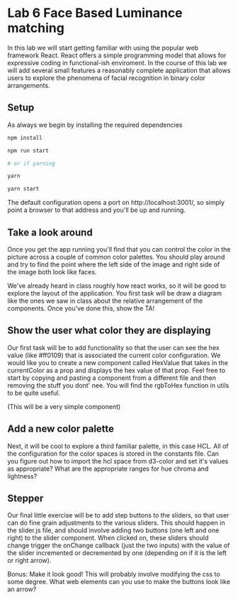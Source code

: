 # Lab 6 Face Based Luminance matching

In this lab we will start getting familiar with using the popular web framework React. React offers a simple programming model that allows for expressive coding in functional-ish enviroment. In the course of this lab we will add several small features a reasonably complete application that allows users to explore the phenomena of facial recognition in binary color arrangements.

## Setup

As always we begin by installing the required dependencies

```sh
npm install

npm run start

# or if yarning

yarn

yarn start
```

The default configuration opens a port on http://localhost:3001/, so simply point a browser to that address and you'll be up and running.


## Take a look around

Once you get the app running you'll find that you can control the color in the picture across a couple of common color palettes. You should play around and try to find the point where the left side of the image and right side of the image both look like faces.

We've already heard in class roughly how react works, so it will be good to explore the layout of the application. You first task will be draw a diagram like the ones we saw in class about the relative arrangement of the components. Once you've done this, show the TA!

## Show the user what color they are displaying

Our first task will be to add functionality so that the user can see the hex value (like #ff0109) that is associated the current color configuration. We would like you to create a new component called HexValue that takes in the currentColor as a prop and displays the hex value of that prop. Feel free to start by copying and pasting a component from a different file and then removing the stuff you dont' nee. You will find the rgbToHex function in utils to be quite useful.

(This will be a very simple component)

## Add a new color palette

Next, it will be cool to explore a third familiar palette, in this case HCL. All of the configuration for the color spaces is stored in the constants file. Can you figure out how to import the hcl space from d3-color and set it's values as appropriate? What are the appropriate ranges for hue chroma and lightness?

## Stepper

Our final little exercise will be to add step buttons to the sliders, so that user can do fine grain adjustments to the various sliders. This should happen in the slider.js file, and should involve adding two buttons (one left and one right) to the slider component. When clicked on, these sliders should change trigger the onChange callback (just the two inputs) with the value of the slider incremented or decremented by one (depending on if it is the left or right arrow).

Bonus: Make it look good! This will probably involve modifying the css to some degree. What web elements can you use to make the buttons look like an arrow?

